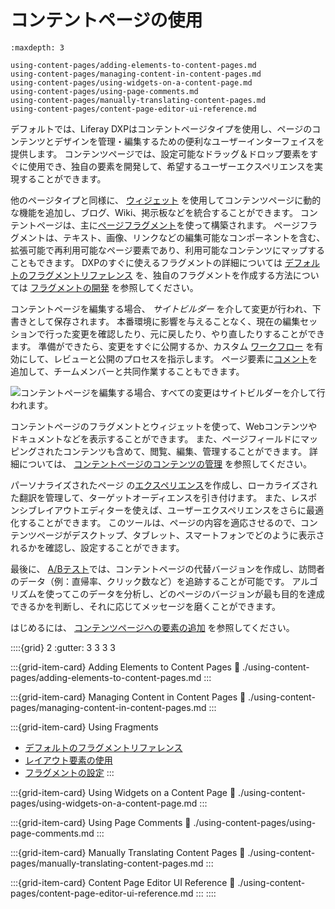 # コンテントページの使用

```{toctree}
:maxdepth: 3

using-content-pages/adding-elements-to-content-pages.md
using-content-pages/managing-content-in-content-pages.md
using-content-pages/using-widgets-on-a-content-page.md
using-content-pages/using-page-comments.md
using-content-pages/manually-translating-content-pages.md
using-content-pages/content-page-editor-ui-reference.md
```

デフォルトでは、Liferay DXPはコンテントページタイプを使用し、ページのコンテンツとデザインを管理・編集するための便利なユーザーインターフェイスを提供します。 コンテンツページでは、設定可能なドラッグ＆ドロップ要素をすぐに使用でき、独自の要素を開発して、希望するユーザーエクスペリエンスを実現することができます。

他のページタイプと同様に、 [ウィジェット](./using-content-pages/using-widgets-on-a-content-page.md) を使用してコンテンツページに動的な機能を追加し、ブログ、Wiki、掲示板などを統合することができます。 コンテントページは、主に[ページフラグメント](./page-fragments-and-widgets/using-fragments.md)を使って構築されます。 ページフラグメントは、テキスト、画像、リンクなどの編集可能なコンポーネントを含む、拡張可能で再利用可能なページ要素であり、利用可能なコンテンツにマップすることもできます。 DXPのすぐに使えるフラグメントの詳細については [デフォルトのフラグメントリファレンス](./page-fragments-and-widgets/using-fragments/default-fragments-reference.md) を、独自のフラグメントを作成する方法については [フラグメントの開発](../developer-guide/developing-page-fragments/developing-fragments-intro.md) を参照してください。

コンテントページを編集する場合、 *サイトビルダー* を介して変更が行われ、下書きとして保存されます。 本番環境に影響を与えることなく、現在の編集セッションで行った変更を確認したり、元に戻したり、やり直したりすることができます。 準備ができたら、変更をすぐに公開するか、カスタム [ワークフロー](../../process-automation/workflow/introduction-to-workflow.md) を有効にして、レビューと公開のプロセスを指示します。 ページ要素に[コメント](./using-content-pages/using-page-comments.md)を追加して、チームメンバーと共同作業することもできます。

![コンテントページを編集する場合、すべての変更はサイトビルダーを介して行われます。](./using-content-pages/images/01.png)

コンテントページのフラグメントとウィジェットを使って、Webコンテンツやドキュメントなどを表示することができます。 また、ページフィールドにマッピングされたコンテンツも含めて、閲覧、編集、管理することができます。 詳細については、 [コンテントページのコンテンツの管理](./using-content-pages/managing-content-in-content-pages.md) を参照してください。

パーソナライズされたページ の[エクスペリエンス](../personalizing-site-experience/experience-personalization/content-page-personalization.md)を作成し、ローカライズされた翻訳を管理して、ターゲットオーディエンスを引き付けます。 また、レスポンシブレイアウトエディターを使えば、ユーザーエクスペリエンスをさらに最適化することができます。 このツールは、ページの内容を適応させるので、コンテンツページがデスクトップ、タブレット、スマートフォンでどのように表示されるかを確認し、設定することができます。

最後に、 [A/Bテスト](../optimizing-sites/ab-testing/ab-testing.md)では、コンテントページの代替バージョンを作成し、訪問者のデータ（例：直帰率、クリック数など）を追跡することが可能です。 アルゴリズムを使ってこのデータを分析し、どのページのバージョンが最も目的を達成できるかを判断し、それに応じてメッセージを磨くことができます。

はじめるには、 [コンテンツページへの要素の追加](./using-content-pages/adding-elements-to-content-pages.md) を参照してください。

::::{grid} 2 :gutter: 3 3 3 3

:::{grid-item-card} Adding Elements to Content Pages :link: ./using-content-pages/adding-elements-to-content-pages.md :::

:::{grid-item-card} Managing Content in Content Pages :link: ./using-content-pages/managing-content-in-content-pages.md :::

:::{grid-item-card} Using Fragments

* [デフォルトのフラグメントリファレンス](./page-fragments-and-widgets/using-fragments/default-fragments-reference.md)
* [レイアウト要素の使用](./page-fragments-and-widgets/using-fragments/using-layout-elements.md)
* [フラグメントの設定](./page-fragments-and-widgets/using-fragments/configuring-fragments.md) :::

:::{grid-item-card} Using Widgets on a Content Page :link: ./using-content-pages/using-widgets-on-a-content-page.md :::

:::{grid-item-card} Using Page Comments :link: ./using-content-pages/using-page-comments.md :::

:::{grid-item-card} Manually Translating Content Pages :link: ./using-content-pages/manually-translating-content-pages.md :::

:::{grid-item-card} Content Page Editor UI Reference :link: ./using-content-pages/content-page-editor-ui-reference.md ::: ::::

